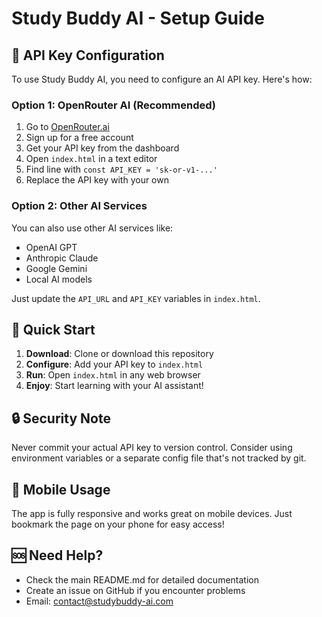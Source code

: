 # Study Buddy AI - Setup Guide

## 🔑 API Key Configuration

To use Study Buddy AI, you need to configure an AI API key. Here's how:

### Option 1: OpenRouter AI (Recommended)
1. Go to [OpenRouter.ai](https://openrouter.ai/)
2. Sign up for a free account
3. Get your API key from the dashboard
4. Open `index.html` in a text editor
5. Find line with `const API_KEY = 'sk-or-v1-...'`
6. Replace the API key with your own

### Option 2: Other AI Services
You can also use other AI services like:
- OpenAI GPT
- Anthropic Claude
- Google Gemini
- Local AI models

Just update the `API_URL` and `API_KEY` variables in `index.html`.

## 🚀 Quick Start

1. **Download**: Clone or download this repository
2. **Configure**: Add your API key to `index.html`
3. **Run**: Open `index.html` in any web browser
4. **Enjoy**: Start learning with your AI assistant!

## 🔒 Security Note

Never commit your actual API key to version control. Consider using environment variables or a separate config file that's not tracked by git.

## 📱 Mobile Usage

The app is fully responsive and works great on mobile devices. Just bookmark the page on your phone for easy access!

## 🆘 Need Help?

- Check the main README.md for detailed documentation
- Create an issue on GitHub if you encounter problems
- Email: contact@studybuddy-ai.com
